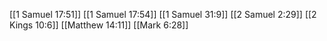 [[1 Samuel 17:51]]
[[1 Samuel 17:54]]
[[1 Samuel 31:9]]
[[2 Samuel 2:29]]
[[2 Kings 10:6]]
[[Matthew 14:11]]
[[Mark 6:28]]
